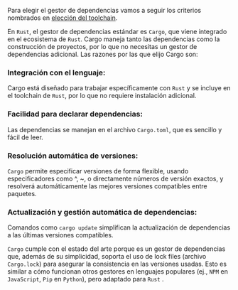 Para elegir el gestor de dependencias vamos a seguir los criterios nombrados en [elección del toolchain](https://github.com/MarioRgzLpz/ArbitrageBets/issues/13).

En `Rust`, el gestor de dependencias estándar es `Cargo`, que viene integrado en el ecosistema de `Rust`. Cargo maneja tanto las dependencias como la construcción de proyectos, por lo que no necesitas un gestor de dependencias adicional. Las razones por las que elijo Cargo son:

### Integración con el lenguaje: 
Cargo está diseñado para trabajar específicamente con `Rust`
 y se incluye en el toolchain de `Rust`, por lo que no requiere instalación adicional.

### Facilidad para declarar dependencias: 
Las dependencias se manejan en el archivo `Cargo.toml`, que es sencillo y fácil de leer.

### Resolución automática de versiones: 
`Cargo` permite especificar versiones de forma flexible, usando especificadores como ^, ~, o directamente números de versión exactos, y resolverá automáticamente las mejores versiones compatibles entre paquetes.

### Actualización y gestión automática de dependencias: 
Comandos como `cargo update` simplifican la actualización de dependencias a las últimas versiones compatibles.

`Cargo` cumple con el estado del arte porque es un gestor de dependencias que, además de su simplicidad, soporta el uso de lock files (archivo `Cargo.lock`) para asegurar la consistencia en las versiones usadas. Esto es similar a cómo funcionan otros gestores en lenguajes populares (ej., `NPM` en `JavaScript`, `Pip` en `Python`), pero adaptado para `Rust`
.